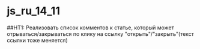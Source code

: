 # js_ru_14_11

##HT1: Реализовать список комментов к статье, который может отрываться/закрываться по клику на ссылку "открыть"/"закрыть"(текст ссылки тоже меняется)
